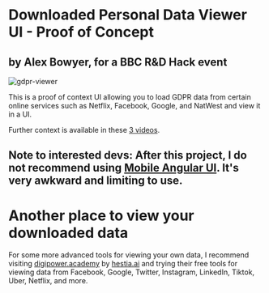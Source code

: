 # Downloaded Personal Data Viewer UI - Proof of Concept
## by Alex Bowyer, for a BBC R&D Hack event

![gdpr-viewer](https://user-images.githubusercontent.com/1473244/217880753-cf18dda8-387f-4f32-896e-dd722ee11ce3.png)

This is a proof of context UI allowing you to load GDPR data from certain online services such as Netflix, Facebook, Google, and NatWest and view it in a UI.

Further context is available in these [3 videos](https://paper.dropbox.com/doc/BBC-Hack-Week-Workflow-Design-Showcase-Alex-Bowyer-Jasmine-Cox--BybXA5HGoeBFWaF43nw_YACZAg-uhscUSznsxJji8ubAm0Su).

Note to interested devs: After this project, I do not recommend using [Mobile Angular UI](http://mobileangularui.com/). It's very awkward and limiting to use.
---

# Another place to view your downloaded data

For some more advanced tools for viewing your own data, I recommend visiting [digipower.academy](https://digipower.academy) by [hestia.ai](https://www.hestia.ai) and trying their free tools for viewing data from Facebook, Google, Twitter, Instagram, LinkedIn, Tiktok, Uber, Netflix, and more.
